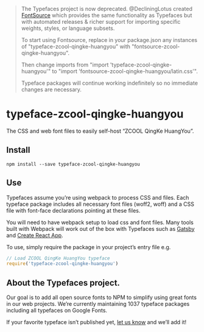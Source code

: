 >The Typefaces project is now deprecated. @DecliningLotus created
[FontSource](https://github.com/fontsource/fontsource) which provides the
same functionality as Typefaces but with automated releases & richer
support for importing specific weights, styles, or language subsets.
>
>To start using Fontsource, replace in your package.json any instances of
"typeface-zcool-qingke-huangyou" with "fontsource-zcool-qingke-huangyou".
>
> Then change imports from "import 'typeface-zcool-qingke-huangyou'" to "import 'fontsource-zcool-qingke-huangyou/latin.css'".
>
>Typeface packages will continue working indefinitely so no immediate
>changes are necessary.

# typeface-zcool-qingke-huangyou

The CSS and web font files to easily self-host “ZCOOL QingKe HuangYou”.

## Install

`npm install --save typeface-zcool-qingke-huangyou`

## Use

Typefaces assume you’re using webpack to process CSS and files. Each typeface
package includes all necessary font files (woff2, woff) and a CSS file with
font-face declarations pointing at these files.

You will need to have webpack setup to load css and font files. Many tools built
with Webpack will work out of the box with Typefaces such as [Gatsby](https://github.com/gatsbyjs/gatsby)
and [Create React App](https://github.com/facebookincubator/create-react-app).

To use, simply require the package in your project’s entry file e.g.

```javascript
// Load ZCOOL QingKe HuangYou typeface
require('typeface-zcool-qingke-huangyou')
```

## About the Typefaces project.

Our goal is to add all open source fonts to NPM to simplify using great fonts in
our web projects. We’re currently maintaining 1037 typeface packages
including all typefaces on Google Fonts.

If your favorite typeface isn’t published yet, [let us know](https://github.com/KyleAMathews/typefaces)
and we’ll add it!
